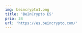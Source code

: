 ```yaml
---
img: beincrypto1.png
title: 'BeInCrypto ES'
prio: 34
url: 'https://es.beincrypto.com/'
---
```










